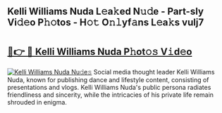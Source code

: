 ## Kelli Williams Nuda L𝚎a𝚔ed N𝚞𝚍e - Part-sIy Vi𝚍𝚎o P𝚑𝚘tos - H𝚘𝚝 O𝚗𝚕yf𝚊ns L𝚎a𝚔s vulj7

# <h2><a href="http://kf7lb2.oniu.top/?m=Kelli+Williams+Nuda">🔗👉 🔴 Kelli Williams Nuda P𝚑ot𝚘𝚜 V𝚒d𝚎o</a></h2>

[![Kelli Williams Nuda Nu𝚍e𝚜](https://i.imgur.com/0qMVB7G.gif)](http://kf7lb2.oniu.top/?m=Kelli+Williams+Nuda)
Social media thought leader Kelli Williams Nuda, known for publishing dance and lifestyle content, consisting of presentations and vlogs. Kelli Williams Nuda's public persona radiates friendliness and sincerity, while the intricacies of his private life remain shrouded in enigma.  
